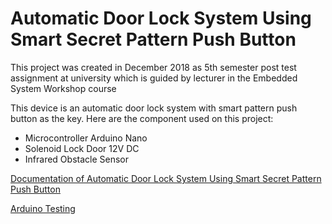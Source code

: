 # Automatic Door Lock System Using Smart Secret Pattern Push Button 

This project was created in December 2018 as 5th semester post test assignment at university which is guided by lecturer in the Embedded System Workshop course

This device is an automatic door lock system with smart pattern push button as the key. Here are the component used on this project:

- Microcontroller Arduino Nano
- Solenoid Lock Door 12V DC
- Infrared Obstacle Sensor

[Documentation of Automatic Door Lock System Using Smart Secret Pattern Push Button](https://drive.google.com/file/d/18Gr9WGkdaaUgXUQYDm3Tgbym8McP5Rc4/view?usp=sharing)

[Arduino Testing](https://drive.google.com/file/d/1sAmCllliHL3nCjHc3DnvGVyl3UvtTwzB/view?usp=sharing)
